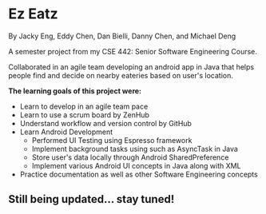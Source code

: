 # Ez Eatz
By Jacky Eng, Eddy Chen, Dan Bielli, Danny Chen, and Michael Deng

A semester project from my CSE 442: Senior Software Engineering Course.

Collaborated in an agile team developing an android app in Java that helps people find and decide on nearby eateries based on user's location.

**The learning goals of this project were:**
* Learn to develop in an agile team pace
* Learn to use a scrum board by ZenHub
* Understand workflow and version control by GitHub
* Learn Android Development
  * Performed UI Testing using Espresso framework
  * Implement background tasks using such as AsyncTask in Java
  * Store user's data locally through Android SharedPreference
  * Implement various Android UI concepts in Java along with XML
* Practice documentation as well as other Software Engineering concepts

## Still being updated... stay tuned!
  
